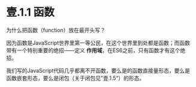 # 壹.1.1 函数

为什么把函数（function）放在最开头写？

因为函数是JavaScript世界里第一等公民，在这个世界里到处都是函数；而函数带有一个特别重要的绝招——定义 **作用域**，在ES6之前，只有函数才有这个绝招。

我们写的JavaScript代码几乎都离不开函数，要么是的函数直接量形态，要么是函数嵌套形态，要么是闭包（关于闭包见”壹.1.5“）的形态。


